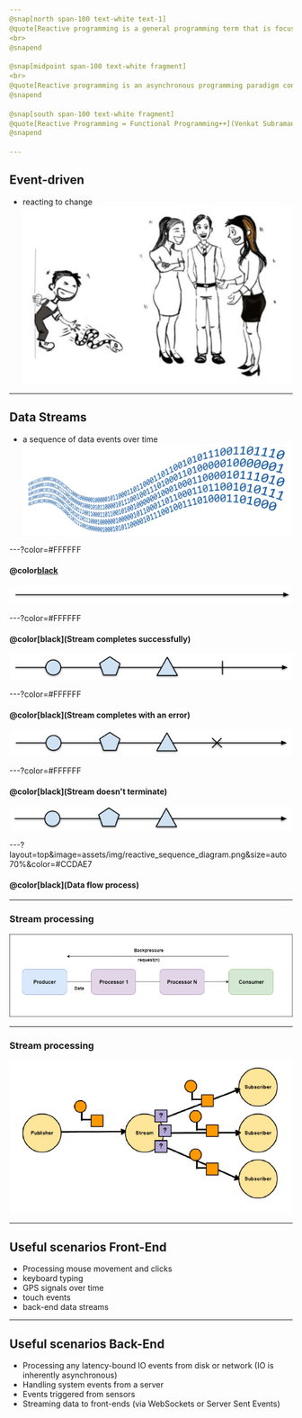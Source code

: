 ```yaml
---
@snap[north span-100 text-white text-1]
@quote[Reactive programming is a general programming term that is focused on reacting to changes, such as data values or events.](Reactive Programming in RxJava)
<br>
@snapend

@snap[midpoint span-100 text-white fragment]
<br>
@quote[Reactive programming is an asynchronous programming paradigm concerned with data streams and the propagation of change.](Wikipedia)
@snapend

@snap[south span-100 text-white fragment]
@quote[Reactive Programming = Functional Programming++](Venkat Subramaniam)
@snapend

---
```

## Event-driven
- reacting to change
![Event-driven](assets/img/event_driven_snake.png)

---
## Data Streams
- a sequence of data events over time
![Data Streams](assets/img/data_stream.png)

---?color=#FFFFFF
#### @color[black](Timeline)
![Timeline](assets/img/timeline.png)

---?color=#FFFFFF
#### @color[black](Stream completes successfully)
![Timeline events succeed](assets/img/timeline_events_success.png)

---?color=#FFFFFF
#### @color[black](Stream completes with an error)
![Timeline events error](assets/img/timeline_events_error.png)

---?color=#FFFFFF
#### @color[black](Stream doesn't terminate)
![Timeline events infinite](assets/img/timeline_events_infinite.png)

---?layout=top&image=assets/img/reactive_sequence_diagram.png&size=auto 70%&color=#CCDAE7
#### @color[black](Data flow process)

---
### Stream processing
![Stream processing](assets/img/reactive_stream_processing.png)

---
### Stream processing
![Stream processing](assets/img/reactive_programming_context.png)

---
## Useful scenarios Front-End
- Processing mouse movement and clicks
- keyboard typing
- GPS signals over time
- touch events
- back-end data streams

---
## Useful scenarios Back-End
- Processing any latency-bound IO events from disk or network (IO is inherently asynchronous)
- Handling system events from a server
- Events triggered from sensors
- Streaming data to front-ends (via WebSockets or Server Sent Events)

